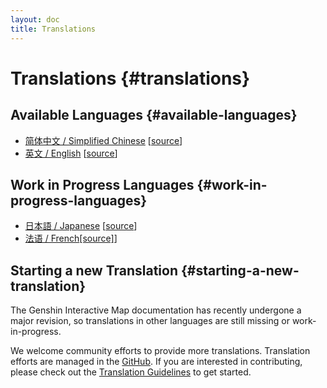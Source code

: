 ```yaml
---
layout: doc
title: Translations
---
```


# Translations {#translations}

## Available Languages {#available-languages}

- [简体中文 / Simplified Chinese](../index.md) [[source](https://github.com/kongying-tavern/docs/tree/next/src/)]
- [英文 / English](./index.md) [[source](https://github.com/kongying-tavern/docs/tree/next/src/en)]

## Work in Progress Languages {#work-in-progress-languages}

- [日本語 / Japanese](../ja/index.md) [[source](https://github.com/kongying-tavern/docs/tree/next/src/ja)]
- [法语 / French](../fr/index.md)[[source]](https://github.com/kongying-tavern/docs/tree/next/src/fr)]

## Starting a new Translation {#starting-a-new-translation}

The Genshin Interactive Map documentation has recently undergone a major revision, so translations in other languages are still missing or work-in-progress.

We welcome community efforts to provide more translations. Translation efforts are managed in the [GitHub](https://github.com/kongying-tavern/docs/issues/242). If you are interested in contributing, please check out the [Translation Guidelines](https://github.com/kongying-tavern/docs/blob/next/.github/translation-guide.md) to get started.

